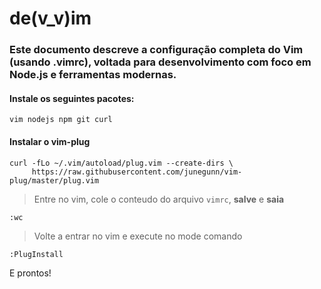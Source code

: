   
# de(v_v)im

### Este documento descreve a configuração completa do Vim (usando .vimrc), voltada para desenvolvimento com foco em Node.js e ferramentas modernas.

#### Instale os seguintes pacotes:

```
vim nodejs npm git curl
```
#### Instalar o vim-plug

```
curl -fLo ~/.vim/autoload/plug.vim --create-dirs \
     https://raw.githubusercontent.com/junegunn/vim-plug/master/plug.vim
```
> Entre no vim, cole o conteudo do arquivo `vimrc`, **salve** e **saia**
```
:wc
```

> Volte a entrar no vim e execute no mode comando
```
:PlugInstall
```

E prontos!
